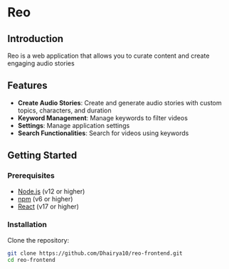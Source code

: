 # Reo

## Introduction

Reo is a web application that allows you to curate content and create engaging audio stories

## Features

- **Create Audio Stories**: Create and generate audio stories with custom topics, characters, and duration
- **Keyword Management**: Manage keywords to filter videos
- **Settings**: Manage application settings
- **Search Functionalities**: Search for videos using keywords

## Getting Started

### Prerequisites

- [Node.js](https://nodejs.org/) (v12 or higher)
- [npm](https://www.npmjs.com/) (v6 or higher)
- [React](https://reactjs.org/) (v17 or higher)

### Installation

Clone the repository:
   ```bash
   git clone https://github.com/Dhairya10/reo-frontend.git
   cd reo-frontend